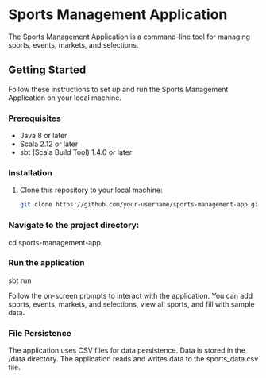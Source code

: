 # Sports Management Application

The Sports Management Application is a command-line tool for managing sports, events, markets, and selections.

## Getting Started

Follow these instructions to set up and run the Sports Management Application on your local machine.

### Prerequisites

- Java 8 or later
- Scala 2.12 or later
- sbt (Scala Build Tool) 1.4.0 or later

### Installation

1. Clone this repository to your local machine:

   ```bash
   git clone https://github.com/your-username/sports-management-app.git

###  Navigate to the project directory:
cd sports-management-app

###  Run the application
sbt run

Follow the on-screen prompts to interact with the application. You can add sports, events, markets, and selections, view all sports, and fill with sample data.

###  File Persistence
The application uses CSV files for data persistence. Data is stored in the /data directory. The application reads and writes data to the sports_data.csv file.